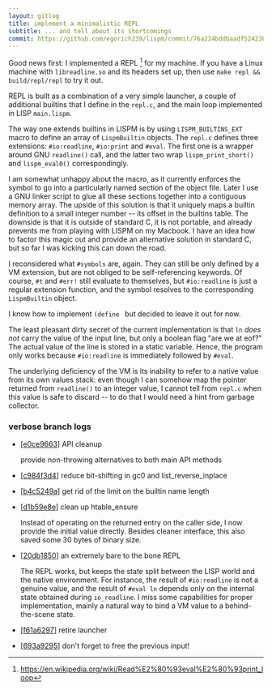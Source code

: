 ```yaml
---
layout: gitlog
title: implement a minimalistic REPL
subtitle: ... and tell about its shortcomings
commit: https://github.com/egorich239/lispm/commit/76a224bddbaadf52423809649b92a095d5a2ca72
---
```



Good news first: I implemented a REPL [^0] for my machine. If you have a
Linux machine with `libreadline.so` and its headers set up, then
use `make repl && build/repl/repl` to try it out.

REPL is built as a combination of a very simple launcher, a couple of
additional builtins that I define in the `repl.c`, and the main loop
implemented in LISP `main.lispm`.

The way one extends builtins in LISPM is by using `LISPM_BUILTINS_EXT`
macro to define an array of `LispmBuiltin` objects. The `repl.c` defines
three extensions: `#io:readline`, `#io:print` and `#eval`. The first one
is a wrapper around GNU `readline()` call, and the latter two wrap
`lispm_print_short()` and `lispm_eval0()` correspondingly.

I am somewhat unhappy about the macro, as it currently enforces the
symbol to go into a particularly named section of the object file. Later
I use a GNU linker script to glue all these sections together into a
contiguous memory array. The upside of this solution is that it uniquely
maps a builtin definition to a small integer number -- its offset in the
builtins table. The downside is that it is outside of standard C, it is
not portable, and already prevents me from playing with LISPM on my
Macbook. I have an idea how to factor this magic out and provide an
alternative solution in standard C, but so far I was kicking this can
down the road.

I reconsidered what `#symbols` are, again. They can still be only
defined by a VM extension, but are not obliged to be self-referencing
keywords. Of course, `#t` and `#err!` still evaluate to themselves, but
`#io:readline` is just a regular extension function, and the symbol
resolves to the corresponding `LispmBuiltin` object.

I know how to implement `(define ` but decided to leave it out for now.

The least pleasant dirty secret of the current implementation is that
`ln` _does not_ carry the value of the input line, but only a boolean
flag "are we at eof?" The actual value of the line is stored in a static
variable. Hence, the program only works because `#io:readline` is
immediately followed by `#eval`.

The underlying deficiency of the VM is its inability to refer to a
native value from its own values stack: even though I can somehow map
the pointer returned from `readline()` to an integer value, I cannot
tell from `repl.c` when this value is safe to discard -- to do that I
would need a hint from garbage collector.


[^0]: <https://en.wikipedia.org/wiki/Read%E2%80%93eval%E2%80%93print_loop>
### verbose branch logs

* [[e0ce9663](https://github.com/egorich239/lispm/commit/e0ce9663f228b7781453233dd0b1f76a3385a963)] API cleanup

   provide non-throwing alternatives to both main API methods
   
* [[c984f3d4](https://github.com/egorich239/lispm/commit/c984f3d4a3a0281b8b0753e2315b011b7992e0ed)] reduce bit-shifting in gc0 and list_reverse_inplace

* [[b4c5249a](https://github.com/egorich239/lispm/commit/b4c5249a60cfbddf00f8ed97aca224d0ccbf2d65)] get rid of the limit on the builtin name length

* [[d1b59e8e](https://github.com/egorich239/lispm/commit/d1b59e8ed972341eee53b2f06bb91ebce7582ead)] clean up htable_ensure

   Instead of operating on the returned entry on the caller side, I now
   provide the initial value directly. Besides cleaner interface, this also
   saved some 30 bytes of binary size.
   
* [[20db1850](https://github.com/egorich239/lispm/commit/20db1850d7c6e6ef977af2a4726fed27a5acc99b)] an extremely bare to the bone REPL

   The REPL works, but keeps the state split between the LISP world and the
   native environment. For instance, the result of `#io:readline` is not a
   genuine value, and the result of `#eval ln` depends only on the internal
   state obtained during `io_readline`. I miss some capabilities for proper
   implementation, mainly a natural way to bind a VM value to a
   behind-the-scene state.
   
* [[f61a6297](https://github.com/egorich239/lispm/commit/f61a6297314be52e89f76648b84233d644c67422)] retire launcher

* [[693a9295](https://github.com/egorich239/lispm/commit/693a92953aee2d2fa16c07b5cf6a76b8b7e49487)] don't forget to free the previous input!
